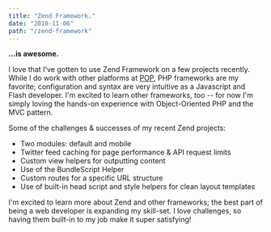 ```yaml
---
title: "Zend Framework."
date: "2010-11-06"
path: "/zend-framework"
---
```


**...is awesome.**

I love that I've gotten to use Zend Framework on a few projects recently. While I do work with other platforms at [POP](http://pop.us), PHP frameworks are my favorite; configuration and syntax are very intuitive as a Javascript and Flash developer. I'm excited to learn other frameworks, too -- for now I'm simply loving the hands-on experience with Object-Oriented PHP and the MVC pattern.

Some of the challenges & successes of my recent Zend projects:

- Two modules: default and mobile
- Twitter feed caching for page performance & API request limits
- Custom view helpers for outputting content
- Use of the BundleScript Helper
- Custom routes for a specific URL structure
- Use of built-in head script and style helpers for clean layout templates

I'm excited to learn more about Zend and other frameworks; the best part of being a web developer is expanding my skill-set. I love challenges, so having them built-in to my job make it super satisfying!
